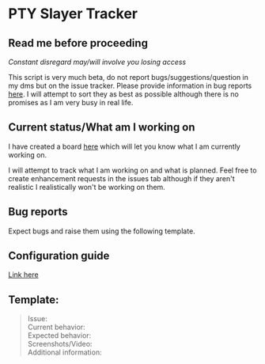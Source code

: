 
# PTY Slayer Tracker 

## Read me before proceeding
*Constant disregard may/will involve you losing access*

This script is very much beta, do not report bugs/suggestions/question in my dms but on the issue tracker. Please provide information in bug reports [here](https://github.com/PTYB/SlayerIssueTracker/issues). I will attempt to sort they as best as possible although there is no promises as I am very busy in real life.

## Current status/What am I working on 
I have created a board [here](https://github.com/users/PTYB/projects/2) which will let you know what I am currently working on.

I will attempt to track what I am working on and what is planned. Feel free to create enhancement requests in the issues tab although if they aren't realistic I realistically won't be working on them.

## Bug reports
Expect bugs and raise them using the following template.


## Configuration guide
[Link here](https://github.com/PTYB/SlayerIssueTracker/wiki)

## Template:

>  Issue:  
>  Current behavior:  
>  Expected behavior:    
>  Screenshots/Video:  
>  Additional information:  

